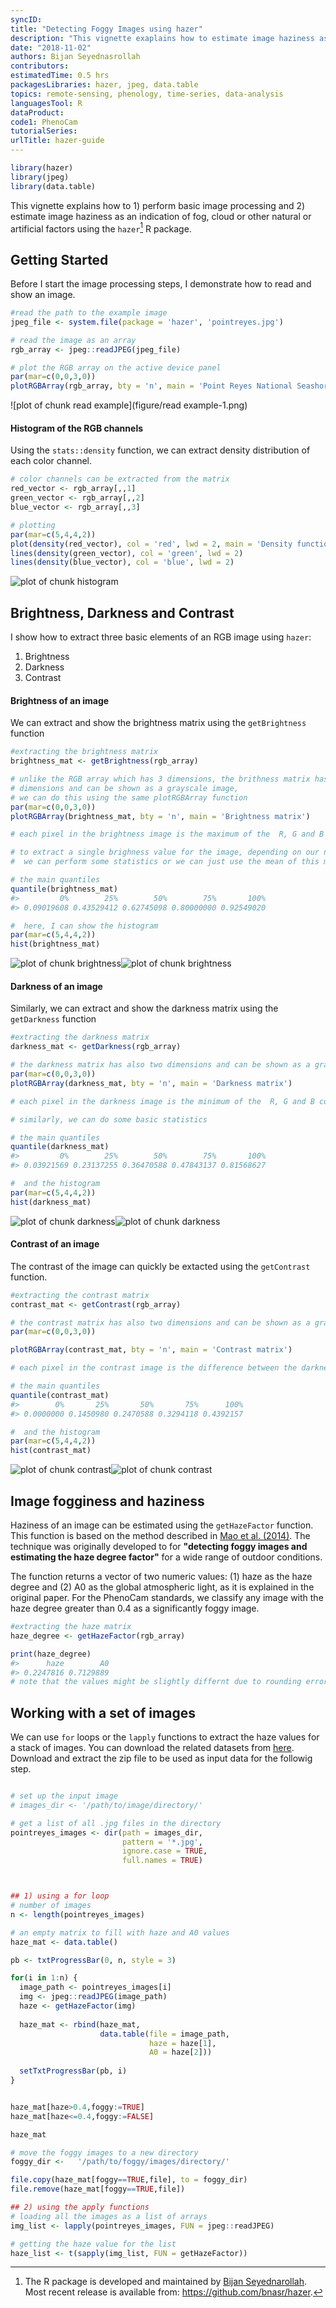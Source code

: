 ```yaml
---
syncID: 
title: "Detecting Foggy Images using hazer"
description: "This vignette exaplains how to estimate image haziness as an indication of fog, cloud or other natural or artificial factors using `hazer` R package."
date: "2018-11-02"
authors: Bijan Seyednasrollah
contributors:
estimatedTime: 0.5 hrs
packagesLibraries: hazer, jpeg, data.table
topics: remote-sensing, phenology, time-series, data-analysis
languagesTool: R
dataProduct:
code1: PhenoCam
tutorialSeries:
urlTitle: hazer-guide
---
```






```r
library(hazer)
library(jpeg)
library(data.table)
```

This vignette explains how to 1) perform basic image processing and 2) estimate image haziness as an indication of fog, cloud or other natural or artificial factors using the `hazer`[^*] R package.


## Getting Started

Before I start the image processing steps, I demonstrate how to read and show an image.


```r
#read the path to the example image
jpeg_file <- system.file(package = 'hazer', 'pointreyes.jpg')

# read the image as an array
rgb_array <- jpeg::readJPEG(jpeg_file)

# plot the RGB array on the active device panel
par(mar=c(0,0,3,0))
plotRGBArray(rgb_array, bty = 'n', main = 'Point Reyes National Seashore')
```

![plot of chunk read example](figure/read example-1.png)

#### Histogram of the RGB channels
Using the `stats::density` function, we can extract density distribution of each color channel.


```r
# color channels can be extracted from the matrix
red_vector <- rgb_array[,,1]
green_vector <- rgb_array[,,2]
blue_vector <- rgb_array[,,3]

# plotting 
par(mar=c(5,4,4,2))
plot(density(red_vector), col = 'red', lwd = 2, main = 'Density function of the RGB channels', ylim = c(0,5))
lines(density(green_vector), col = 'green', lwd = 2)
lines(density(blue_vector), col = 'blue', lwd = 2)
```

![plot of chunk histogram](figure/histogram-1.png)

## Brightness, Darkness and Contrast

I show how to extract three basic elements of an RGB image using `hazer`:

1. Brightness
2. Darkness
3. Contrast



#### Brightness of an image
We can extract and show the brightness matrix using the `getBrightness` function

```r
#extracting the brightness matrix
brightness_mat <- getBrightness(rgb_array)

# unlike the RGB array which has 3 dimensions, the brithness matrix has only two 
# dimensions and can be shown as a grayscale image,
# we can do this using the same plotRGBArray function
par(mar=c(0,0,3,0))
plotRGBArray(brightness_mat, bty = 'n', main = 'Brightness matrix')

# each pixel in the brightness image is the maximum of the  R, G and B color channel

# to extract a single brighness value for the image, depending on our needs 
#  we can perform some statistics or we can just use the mean of this matrix

# the main quantiles
quantile(brightness_mat)
#>         0%        25%        50%        75%       100% 
#> 0.09019608 0.43529412 0.62745098 0.80000000 0.92549020

#  here, I can show the histogram
par(mar=c(5,4,4,2))
hist(brightness_mat)
```

![plot of chunk brightness](figure/brightness-1.png)![plot of chunk brightness](figure/brightness-2.png)



#### Darkness of an image
Similarly, we can extract and show the darkness matrix using the `getDarkness` function

```r
#extracting the darkness matrix
darkness_mat <- getDarkness(rgb_array)

# the darkness matrix has also two dimensions and can be shown as a grayscale image
par(mar=c(0,0,3,0))
plotRGBArray(darkness_mat, bty = 'n', main = 'Darkness matrix')

# each pixel in the darkness image is the minimum of the  R, G and B color channel

# similarly, we can do some basic statistics

# the main quantiles
quantile(darkness_mat)
#>         0%        25%        50%        75%       100% 
#> 0.03921569 0.23137255 0.36470588 0.47843137 0.81568627

#  and the histogram
par(mar=c(5,4,4,2))
hist(darkness_mat)
```

![plot of chunk darkness](figure/darkness-1.png)![plot of chunk darkness](figure/darkness-2.png)

#### Contrast of an image
The contrast of the image can quickly be extacted using the `getContrast` function.


```r
#extracting the contrast matrix
contrast_mat <- getContrast(rgb_array)

# the contrast matrix has also two dimensions and can be shown as a grayscale image
par(mar=c(0,0,3,0))

plotRGBArray(contrast_mat, bty = 'n', main = 'Contrast matrix')

# each pixel in the contrast image is the difference between the darkness and brightness matrices

# the main quantiles
quantile(contrast_mat)
#>        0%       25%       50%       75%      100% 
#> 0.0000000 0.1450980 0.2470588 0.3294118 0.4392157

#  and the histogram
par(mar=c(5,4,4,2))
hist(contrast_mat)
```

![plot of chunk contrast](figure/contrast-1.png)![plot of chunk contrast](figure/contrast-2.png)


## Image fogginess and haziness
Haziness of an image can be estimated using the `getHazeFactor` function. This function is based on the method described in <a href="https://www.omicsonline.org/open-access/detecting-foggy-images-and-estimating-the-haze-degree-factor-jcsb.1000226.pdf">Mao et al. (2014)</a>. The technique was originally developed to for __"detecting foggy images and estimating the haze degree factor"__ for a wide range of outdoor conditions.

The function returns a vector of two numeric values: (1) haze as the haze degree and (2) A0 as the global atmospheric light, as it is explained in the original paper. For the PhenoCam standards, we classify any image with the haze degree greater than 0.4 as a significantly foggy image.


```r
#extracting the haze matrix
haze_degree <- getHazeFactor(rgb_array)

print(haze_degree)
#>      haze        A0 
#> 0.2247816 0.7129889
# note that the values might be slightly differnt due to rounding errors on different platforms
```



## Working with a set of images
We can use `for` loops or the `lapply` functions to extract the haze values for a stack of images. You can download the related datasets from <a href="http://bit.ly/2F8w2Ia">here</a>. Download and extract the zip file to be used as input data for the followig step.


```r

# set up the input image
# images_dir <- '/path/to/image/directory/'

# get a list of all .jpg files in the directory
pointreyes_images <- dir(path = images_dir, 
                         pattern = '*.jpg',
                         ignore.case = TRUE, 
                         full.names = TRUE)



## 1) using a for loop
# number of images
n <- length(pointreyes_images)

# an empty matrix to fill with haze and A0 values
haze_mat <- data.table()

pb <- txtProgressBar(0, n, style = 3)

for(i in 1:n) {
  image_path <- pointreyes_images[i]
  img <- jpeg::readJPEG(image_path)
  haze <- getHazeFactor(img)
  
  haze_mat <- rbind(haze_mat, 
                    data.table(file = image_path, 
                               haze = haze[1], 
                               A0 = haze[2]))
  
  setTxtProgressBar(pb, i)
}


haze_mat[haze>0.4,foggy:=TRUE]
haze_mat[haze<=0.4,foggy:=FALSE]

haze_mat

# move the foggy images to a new directory
foggy_dir <-   '/path/to/foggy/images/directory/'

file.copy(haze_mat[foggy==TRUE,file], to = foggy_dir)
file.remove(haze_mat[foggy==TRUE,file])

## 2) using the apply functions
# loading all the images as a list of arrays
img_list <- lapply(pointreyes_images, FUN = jpeg::readJPEG)

# getting the haze value for the list
haze_list <- t(sapply(img_list, FUN = getHazeFactor))

```



[^*]: The R package is developed and maintained by <a href="https://bnasr.github.io/">Bijan Seyednarollah</a>. Most recent release is available from: https://github.com/bnasr/hazer.

